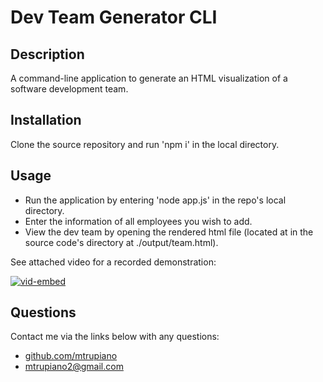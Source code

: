 # Dev Team Generator CLI

## Description
A command-line application to generate an HTML visualization of a software development team. 

## Installation
Clone the source repository and run 'npm i' in the local directory.

## Usage
 - Run the application by entering 'node app.js' in the repo's local directory.
 - Enter the information of all employees you wish to add.
 - View the dev team by opening the rendered html file (located at in the source code's directory at ./output/team.html).

See attached video for a recorded demonstration:

[![vid-embed](http://img.youtube.com/vi/nIDQ5QyXv9E/0.jpg)](https://youtu.be/nIDQ5QyXv9E)

## Questions
Contact me via the links below with any questions:
 - [github.com/mtrupiano](https://github.com/mtrupiano)
 - [mtrupiano2@gmail.com](mtrupiano2@gmail.com)